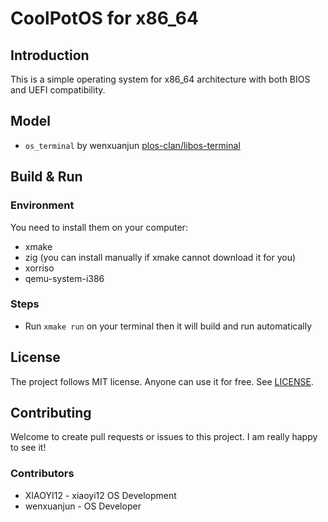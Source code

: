 # CoolPotOS for x86_64

## Introduction

This is a simple operating system for x86_64 architecture with both BIOS and UEFI compatibility.

## Model

* `os_terminal` by wenxuanjun [plos-clan/libos-terminal](https://github.com/plos-clan/libos-terminal)

## Build & Run

### Environment

You need to install them on your computer:

- xmake
- zig (you can install manually if xmake cannot download it for you)
- xorriso
- qemu-system-i386

### Steps

- Run `xmake run` on your terminal then it will build and run automatically

## License

The project follows MIT license. Anyone can use it for free. See [LICENSE](LICENSE).

## Contributing

Welcome to create pull requests or issues to this project. I am really happy to see it!

### Contributors

* XIAOYI12 - xiaoyi12 OS Development
* wenxuanjun - OS Developer
